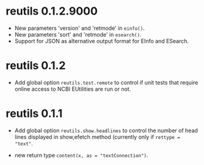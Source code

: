 # reutils 0.1.2.9000

* New parameters 'version' and 'retmode' in `einfo()`.
* New parameters 'sort' and 'retmode' in `esearch()`.
* Support for JSON as alternative output format for EInfo and ESearch.

# reutils 0.1.2

*  Add global option `reutils.test.remote` to control if unit tests that require online access to NCBI EUtilities are run or not.

# reutils 0.1.1

* Add global option `reutils.show.headlines` to control the number of head lines displayed in show,efetch method (currently only if `rettype = "text"`.

* new return type `content(x, as = "textConnection")`.
